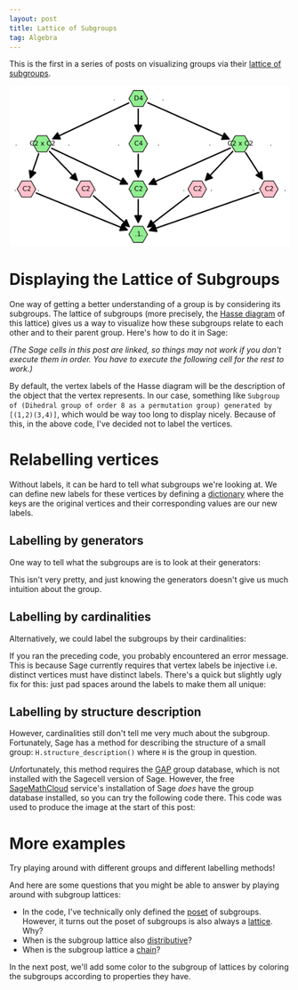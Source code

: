 ```yaml
---
layout: post
title: Lattice of Subgroups
tag: Algebra
---
```


This is the first in a series of posts on visualizing groups via their [lattice of subgroups](http://en.wikipedia.org/wiki/Lattice_of_subgroups).

![Lattice of the dihedral group $D_4$](/images/D4Lattice.png "Lattice of the dihedral group $D_4$. Normal subgroups are shown in green.")

<!--more-->

# Displaying the Lattice of Subgroups

One way of getting a better understanding of a group is by considering its subgroups. The lattice of subgroups (more precisely, the [Hasse diagram](http://en.wikipedia.org/wiki/Hasse_diagram) of this lattice) gives us a way to visualize how these subgroups relate to each other and to their parent group. Here's how to do it in Sage:

*(The Sage cells in this post are linked, so things may not work if you don't execute them in order. You have to execute the following cell for the rest to work.)*

<div class="linked">
  <script type="text/x-sage">
# Define group and generate list of subgroups of the group
G = DihedralGroup(4)
subgroups = G.subgroups()

# Define f(h,k) = True iff h is a subgroup of k
f = lambda h,k: h.is_subgroup(k)

# Define and display the poset
P = Poset((subgroups, f))
P.plot(label_elements=False, vertex_shape= 'H', vertex_size = 800)
  </script>
</div>

By default, the vertex labels of the Hasse diagram will be the description of the object that the vertex represents. In our case, something like `Subgroup of (Dihedral group of order 8 as a permutation group) generated by [(1,2)(3,4)]`, which would be way too long to display nicely. Because of this, in the above code, I've decided not to label the vertices. 

# Relabelling vertices
Without labels, it can be hard to tell what subgroups we're looking at. We can define new labels for these vertices by defining a [dictionary](https://docs.python.org/2/tutorial/datastructures.html#dictionaries) where the keys are the original vertices and their corresponding values are our new labels.

## Labelling by generators
One way to tell what the subgroups are is to look at their generators:

<div class="linked">
  <script type="text/x-sage">
# Define labels
label_by_gens = {x : str(x.gens())[1:-1] for x in G.subgroups()}

# Display the poset with new labels
P.plot(label_elements = True, element_labels = label_by_gens, vertex_shape= 'H', vertex_size = 800)
  </script>
</div>

This isn't very pretty, and just knowing the generators doesn't give us much intuition about the group.

## Labelling by cardinalities
Alternatively, we could label the subgroups by their cardinalities:

<div class="linked">
  <script type="text/x-sage">
label_by_size = {x : str(len(x)) for x in G.subgroups()}
P.plot(label_elements = True, element_labels = label_by_size, vertex_shape= 'H', vertex_size = 800)
  </script>
</div>

If you ran the preceding code, you probably encountered an error message. This is because Sage currently requires that vertex labels be injective i.e. distinct vertices must have distinct labels. There's a quick but slightly ugly fix for this: just pad spaces around the labels to make them all unique:

<div class = "linked">
  <script type="text/x-sage">
label_by_size = {G.subgroups()[i] :"." + " "*i + str(len(G.subgroups()[i])) + " "*i + "." for i in range(len(G.subgroups()))}
P.plot(label_elements = True, element_labels = label_by_size, vertex_shape= 'H', vertex_size = 800)
  </script>
</div>

## Labelling by structure description
However, cardinalities still don't tell me very much about the subgroup. Fortunately, Sage has a method for describing the structure of a small group: `H.structure_description()` where `H` is the group in question.

*Un*fortunately, this method requires the [GAP](http://www.gap-system.org/) group database, which is not installed with the Sagecell version of Sage. However, the free [SageMathCloud](https://cloud.sagemath.com/) service's installation of Sage *does* have the group database installed, so you can try the following code there. This code was used to produce the image at the start of this post:

<div class="sage">
  <script type="text/x-sage">
# Define group and list of subgroups
G = DihedralGroup(4)
subgroups = G.subgroups()

# Label using structure_description()
label = {subgroups[i]: "." +" "*(0+i) + subgroups[i].structure_description()  + " "*(0+i) + "." for i in range(len(subgroups))}

# Color normal subgroups green and the rest pink
colors = {'lightgreen':[label[x] for x in subgroups if x.is_normal()],
          'pink':[label[x] for x in subgroups if not x.is_normal()]
         }

# Display poset
G_Poset = Poset((subgroups,lambda h,k: h.is_subgroup(k)))
G_Poset.plot(vertex_colors = colors, element_labels = label, vertex_size= 800, vertex_shape='H').show()
  </script>
</div>

# More examples
Try playing around with different groups and different labelling methods!

<div id="auto">
  <script type="text/x-sage">
# Some small groups
KQ   = [KleinFourGroup(), QuaternionGroup()]
Symm = [SymmetricGroup(N) for N in [1,2,3]]
Alte = [AlternatingGroup(N) for N in [3,4]]
Cycl = [CyclicPermutationGroup(N) for N in [2,4,6,8,9,12,30,60]]
Dihe = [DihedralGroup(N) for N in range(1,9)]

group_list = KQ + Symm + Alte + Cycl + Dihe

@interact
def subgroup_lattices(Group = selector(values = group_list, buttons=False),
                      Label = selector(values =['None','Generators', 'Cardinality','Structure Description (only in SageMathCloud)'], default='Cardinality', buttons=False)):
    # Define group and list of subgroups
    G = Group
    subgroups = G.subgroups()
    
    # Define labels
    label_elements = True
    if Label == 'None':
        label_elements = False
        element_labels = None
    elif Label == 'Generators':        
        element_labels = {x : str(x.gens())[1:-1] for x in subgroups}
    elif Label == 'Cardinality':
        element_labels = {subgroups[i] : "." + " "*i + str(len(subgroups[i])) + " "*i + "." for i in range(len(subgroups))}
    elif Label == 'Structure Description (only in SageMathCloud)':
        element_labels = {subgroups[i]: "." +" "*(0+i) + subgroups[i].structure_description()  + " "*(0+i) + "." for i in range(len(subgroups))}
    
    # Define and display poset
    P = Poset((subgroups, lambda h,k: h.is_subgroup(k) ))
    P.plot(label_elements=label_elements, element_labels = element_labels, vertex_shape= 'H', vertex_size = 800).show()    
  </script>
</div>

And here are some questions that you might be able to answer by playing around with subgroup lattices:

- In the code, I've technically only defined the [poset](http://en.wikipedia.org/wiki/Partially_ordered_set) of subgroups. However, it turns out the poset of subgroups is also always a  [lattice](http://en.wikipedia.org/wiki/Lattice_%28order%29). Why?
- When is the subgroup lattice also [distributive](http://en.wikipedia.org/wiki/Distributive_lattice)?
- When is the subgroup lattice a [chain](http://en.wikipedia.org/wiki/Total_order)?

In the next post, we'll add some color to the subgroup of lattices by coloring the subgroups according to properties they have.
